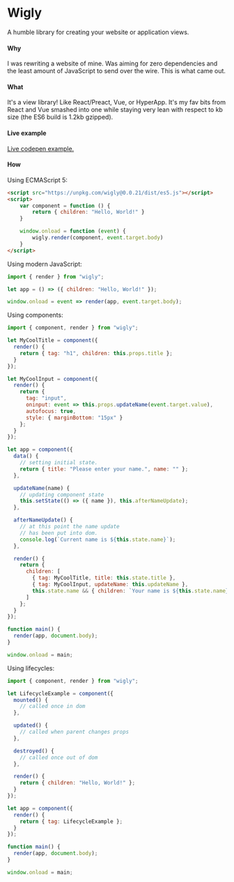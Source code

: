 # Wigly

A humble library for creating your website or application views.

#### Why

I was rewriting a website of mine. Was aiming for zero dependencies and the least amount of JavaScript to send over the wire. This is what came out.

#### What

It's a view library! Like React/Preact, Vue, or HyperApp. It's my fav bits from React and Vue smashed into one while staying very lean with respect to kb size (the ES6 build is 1.2kb gzipped).

#### Live example

[Live codepen example.](https://codepen.io/minieggs40/project/editor/ZONPpa)

#### How

Using ECMAScript 5:

```html
<script src="https://unpkg.com/wigly@0.0.21/dist/es5.js"></script>
<script>
    var component = function () {
        return { children: "Hello, World!" }
    }

    window.onload = function (event) {
        wigly.render(component, event.target.body)
    }
</script>
```

Using modern JavaScript:

```javascript
import { render } from "wigly";

let app = () => ({ children: "Hello, World!" });

window.onload = event => render(app, event.target.body);
```

Using components:

```javascript
import { component, render } from "wigly";

let MyCoolTitle = component({
  render() {
    return { tag: "h1", children: this.props.title };
  }
});

let MyCoolInput = component({
  render() {
    return {
      tag: "input",
      oninput: event => this.props.updateName(event.target.value),
      autofocus: true,
      style: { marginBottom: "15px" }
    };
  }
});

let app = component({
  data() {
    // setting initial state.
    return { title: "Please enter your name.", name: "" };
  },

  updateName(name) {
    // updating component state
    this.setState(() => ({ name }), this.afterNameUpdate);
  },

  afterNameUpdate() {
    // at this point the name update
    // has been put into dom.
    console.log(`Current name is ${this.state.name}`);
  },

  render() {
    return {
      children: [
        { tag: MyCoolTitle, title: this.state.title },
        { tag: MyCoolInput, updateName: this.updateName },
        this.state.name && { children: `Your name is ${this.state.name}.` } // conditionally render this
      ]
    };
  }
});

function main() {
  render(app, document.body);
}

window.onload = main;
```

Using lifecycles:

```javascript
import { component, render } from "wigly";

let LifecycleExample = component({
  mounted() {
    // called once in dom
  },

  updated() {
    // called when parent changes props
  },

  destroyed() {
    // called once out of dom
  },

  render() {
    return { children: "Hello, World!" };
  }
});

let app = component({
  render() {
    return { tag: LifecycleExample };
  }
});

function main() {
  render(app, document.body);
}

window.onload = main;
```
